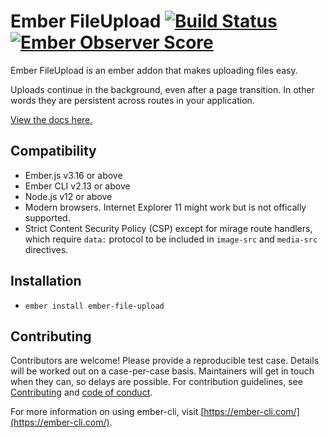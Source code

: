 # Ember FileUpload [![Build Status](https://travis-ci.org/adopted-ember-addons/ember-file-upload.svg?branch=master)](https://travis-ci.org/adopted-ember-addons/ember-file-upload) [![Ember Observer Score](https://emberobserver.com/badges/ember-file-upload.svg)](https://emberobserver.com/addons/ember-file-upload)

Ember FileUpload is an ember addon that makes uploading files easy.

Uploads continue in the background, even after a page transition. In other words they are persistent across routes in your application.

[View the docs here.](https://adopted-ember-addons.github.io/ember-file-upload/docs/)

## Compatibility

* Ember.js v3.16 or above
* Ember CLI v2.13 or above
* Node.js v12 or above
* Modern browsers. Internet Explorer 11 might work but is not offically supported.
* Strict Content Security Policy (CSP) except for mirage route handlers, which require `data:` protocol to be included in `image-src` and `media-src` directives.

## Installation

* `ember install ember-file-upload`

## Contributing

Contributors are welcome! Please provide a reproducible test case. Details will be worked out on a case-per-case basis. Maintainers will get in touch when they can, so delays are possible. For contribution guidelines, see [Contributing](CONTRIBUTING.md) and [code of conduct](CONDUCT.md).

For more information on using ember-cli, visit [https://ember-cli.com/](https://ember-cli.com/).
